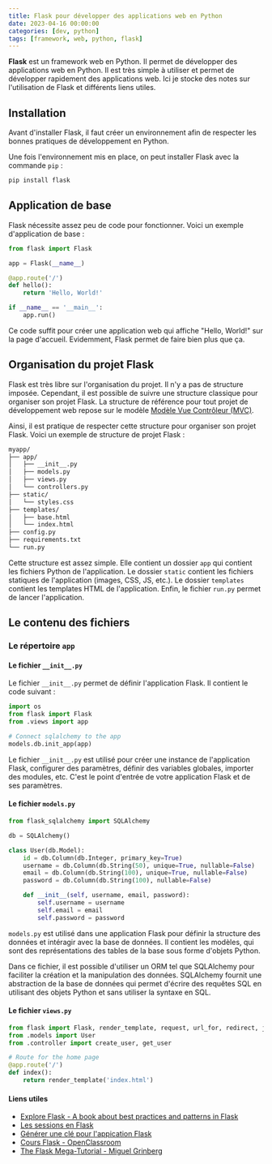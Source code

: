 ```yaml
---
title: Flask pour développer des applications web en Python
date: 2023-04-16 00:00:00
categories: [dev, python]
tags: [framework, web, python, flask]
---
```


**Flask** est un framework web en Python. Il permet de développer des applications web en Python. Il est très simple à utiliser et permet de développer rapidement des applications web. Ici je stocke des notes sur l'utilisation de Flask et différents liens utiles.

## Installation

Avant d'installer Flask, il faut créer un environnement afin de respecter les bonnes pratiques de développement en Python.

Une fois l'environnement mis en place, on peut installer Flask avec la commande `pip` :

```bash
pip install flask
```

## Application de base

Flask nécessite assez peu de code pour fonctionner. Voici un exemple d'application de base :

```python
from flask import Flask

app = Flask(__name__)

@app.route('/')
def hello():
    return 'Hello, World!'

if __name__ == '__main__':
    app.run()
```

Ce code suffit pour créer une application web qui affiche "Hello, World!" sur la page d'accueil. Evidemment, Flask permet de faire bien plus que ça.

## Organisation du projet Flask

Flask est très libre sur l'organisation du projet. Il n'y a pas de structure imposée. Cependant, il est possible de suivre une structure classique pour organiser son projet Flask. La structure de référence pour tout projet de développement web repose sur le modèle [Modèle Vue Contrôleur (MVC)]().

Ainsi, il est pratique de respecter cette structure pour organiser son projet Flask. Voici un exemple de structure de projet Flask :

```bash
myapp/
├── app/
│   ├── __init__.py
│   ├── models.py
│   ├── views.py
│   └── controllers.py
├── static/
│   └── styles.css
├── templates/
│   ├── base.html
│   └── index.html
├── config.py 
├── requirements.txt
└── run.py
```

Cette structure est assez simple. Elle contient un dossier `app` qui contient les fichiers Python de l'application. Le dossier `static` contient les fichiers statiques de l'application (images, CSS, JS, etc.). Le dossier `templates` contient les templates HTML de l'application. Enfin, le fichier `run.py` permet de lancer l'application.

## Le contenu des fichiers

### Le répertoire `app`

#### Le fichier `__init__.py`

Le fichier `__init__.py` permet de définir l'application Flask. Il contient le code suivant :

```python
import os
from flask import Flask
from .views import app

# Connect sqlalchemy to the app
models.db.init_app(app)
```

Le fichier `__init__.py` est utilisé pour créer une instance de l'application Flask, configurer des paramètres, définir des variables globales, importer des modules, etc. C'est le point d'entrée de votre application Flask et de ses paramètres.

#### Le fichier `models.py`

```python
from flask_sqlalchemy import SQLAlchemy

db = SQLAlchemy()

class User(db.Model):
    id = db.Column(db.Integer, primary_key=True)
    username = db.Column(db.String(50), unique=True, nullable=False)
    email = db.Column(db.String(100), unique=True, nullable=False)
    password = db.Column(db.String(100), nullable=False)

    def __init__(self, username, email, password):
        self.username = username
        self.email = email
        self.password = password
```

`models.py` est utilisé dans une application Flask pour définir la structure des données et intéragir avec la base de données. Il contient les modèles, qui sont des représentations des tables de la base sous forme d'objets Python.

Dans ce fichier, il est possible d'utiliser un ORM tel que SQLAlchemy pour faciliter la création et la manipulation des données. SQLAlchemy fournit une abstraction de la base de données qui permet d'écrire des requêtes SQL en utilisant des objets Python et sans utiliser la syntaxe en SQL. 

#### Le fichier `views.py`

```python
from flask import Flask, render_template, request, url_for, redirect, jsonify, session
from .models import User
from .controller import create_user, get_user

# Route for the home page
@app.route('/')
def index():
    return render_template('index.html')
```

#### Liens utiles

- [Explore Flask - A book about best practices and patterns in Flask](http://exploreflask.com/en/latest/index.html)
- [Les sessions en Flask](https://pythonbasics.org/flask-sessions/)
- [Générer une clé pour l'appication Flask](https://randomkeygen.com/)
- [Cours Flask - OpenClassroom](https://openclassrooms.com/fr/courses/4425066-concevez-un-site-avec-flask)
- [The Flask Mega-Tutorial - Miguel Grinberg](https://blog.miguelgrinberg.com/post/the-flask-mega-tutorial-part-i-hello-world)
